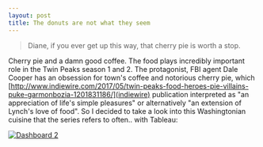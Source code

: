 ```yaml
---
layout: post
title: The donuts are not what they seem
---
```


> Diane, if you ever get up this way, that cherry pie is worth a stop.

Cherry pie and a damn good coffee. The food plays incredibly important role in the Twin Peaks season 1 and 2. The protagonist, FBI agent Dale Cooper has an obsession for town's coffee and notorious cherry pie, which [http://www.indiewire.com/2017/05/twin-peaks-food-heroes-pie-villains-puke-garmonbozia-1201831186/](indiewire) publication interpreted as "an appreciation of life's simple pleasures" or alternatively "an extension of Lynch's love of food". So I decided to take a look into this Washingtonian cuisine that the series refers to often.. with Tableau:

<div class='tableauPlaceholder' id='viz1524922752611' style='position: relative'><noscript><a href='#'><img alt='Dashboard 2 ' src='https:&#47;&#47;public.tableau.com&#47;static&#47;images&#47;Tw&#47;TwinPeaksFoodReferences&#47;Dashboard2&#47;1_rss.png' style='border: none' /></a></noscript><object class='tableauViz'  style='display:none;'><param name='host_url' value='https%3A%2F%2Fpublic.tableau.com%2F' /> <param name='embed_code_version' value='3' /> <param name='site_root' value='' /><param name='name' value='TwinPeaksFoodReferences&#47;Dashboard2' /><param name='tabs' value='no' /><param name='toolbar' value='yes' /><param name='static_image' value='https:&#47;&#47;public.tableau.com&#47;static&#47;images&#47;Tw&#47;TwinPeaksFoodReferences&#47;Dashboard2&#47;1.png' /> <param name='animate_transition' value='yes' /><param name='display_static_image' value='yes' /><param name='display_spinner' value='yes' /><param name='display_overlay' value='yes' /><param name='display_count' value='yes' /></object></div>                <script type='text/javascript'>                    var divElement = document.getElementById('viz1524922752611');                    var vizElement = divElement.getElementsByTagName('object')[0];                    vizElement.style.width='100%';vizElement.style.maxWidth='1000px';vizElement.style.height=(divElement.offsetWidth*0.75)+'px';vizElement.style.maxHeight='1027px';                    var scriptElement = document.createElement('script');                    scriptElement.src = 'https://public.tableau.com/javascripts/api/viz_v1.js';                    vizElement.parentNode.insertBefore(scriptElement, vizElement);                </script>
